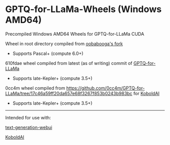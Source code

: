 # GPTQ-for-LLaMa-Wheels (Windows AMD64)
Precompiled Windows AMD64 Wheels for GPTQ-for-LLaMa CUDA

Wheel in root directory compiled from [oobabooga's fork](https://github.com/oobabooga/GPTQ-for-LLaMa)
- Supports Pascal+ (compute 6.0+)

610fdae wheel compiled from latest (as of writing) commit of [GPTQ-for-LLaMa](https://github.com/qwopqwop200/GPTQ-for-LLaMa/tree/cuda)
- Supports late-Kepler+ (compute 3.5+)

0cc4m wheel compiled from https://github.com/0cc4m/GPTQ-for-LLaMa/tree/17c46a59ff20da657e68f3267f853b0243b983bc for [KoboldAI](https://github.com/0cc4m/KoboldAI/tree/latestgptq)
- Supports late-Kepler+ (compute 3.5+)

--------------------------
Intended for use with:

[text-generation-webui](https://github.com/oobabooga/text-generation-webui)

[KoboldAI](https://github.com/0cc4m/KoboldAI/tree/latestgptq)
